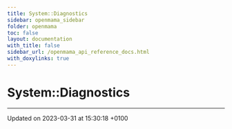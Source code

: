```yaml
---
title: System::Diagnostics
sidebar: openmama_sidebar
folder: openmama
toc: false
layout: documentation
with_title: false
sidebar_url: /openmama_api_reference_docs.html
with_doxylinks: true
---
```


# System::Diagnostics








-------------------------------

Updated on 2023-03-31 at 15:30:18 +0100